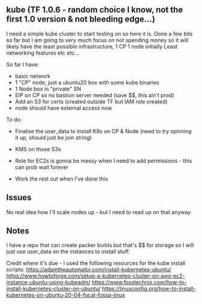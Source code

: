 ## kube (TF 1.0.6 - random choice I know, not the first 1.0 version & not bleeding edge...)

I need a simple kube cluster to start testing on so here it is. 
Done a few bits so far but I am going to very much focus on not spending money so 
it will likely have the least possible infrastructure, 1 CP 1 node initially
Least networking features etc etc...

So far I have:
* basic network
* 1 "CP" node, just a ubuntu20 box with some kube binaries
* 1 Node box in "private" SN
* EIP on CP so no bastion server needed (save $$, this ain't prod)
* Add an S3 for certs (created outside TF but IAM role created)
* node should have external access now


To do:
* Finalise the user_data to install K8s on CP & Node (need to try spinning it up, should just be join string)
* KMS on those S3s
* Role for EC2s is gonna be messy when I need to add permissions - this can prob wait forever

* Work the rest out when I've done this

## Issues

No real idea how I'll scale nodes up - but I need to read up on that anyway



## Notes

I have a repo that can create packer builds but that's $$ for storage
so I will just use user_data on the instances to install stuff. 

Credit where it's due - I used the following resources for the kube install scripts:
https://adamtheautomator.com/install-kubernetes-ubuntu/
https://www.howtoforge.com/setup-a-kubernetes-cluster-on-aws-ec2-instance-ubuntu-using-kubeadm/
https://www.fosstechnix.com/how-to-install-kubernetes-cluster-on-ubuntu/
https://linuxconfig.org/how-to-install-kubernetes-on-ubuntu-20-04-focal-fossa-linux
